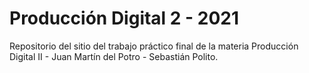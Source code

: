 # Producción Digital 2 - 2021

Repositorio del sitio del trabajo práctico final de la materia Producción Digital II - Juan Martín del Potro - Sebastián Polito.
